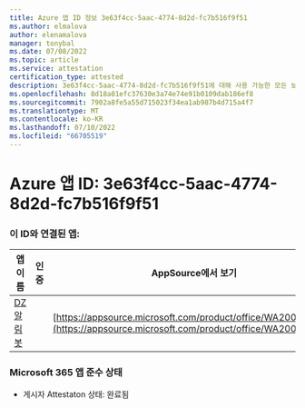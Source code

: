 ```yaml
---
title: Azure 앱 ID 정보 3e63f4cc-5aac-4774-8d2d-fc7b516f9f51
ms.author: elmalova
author: elenamalova
manager: tonybal
ms.date: 07/08/2022
ms.topic: article
ms.service: attestation
certification_type: attested
description: 3e63f4cc-5aac-4774-8d2d-fc7b516f9f51에 대해 사용 가능한 모든 보안 및 규정 준수 정보입니다.
ms.openlocfilehash: 8d18a01efc37630e3a74e74e91b0109dab186ef8
ms.sourcegitcommit: 7902a8fe5a55d715023f34ea1ab987b4d715a4f7
ms.translationtype: MT
ms.contentlocale: ko-KR
ms.lasthandoff: 07/10/2022
ms.locfileid: "66705519"
---
```

# <a name="azure-app-id-3e63f4cc-5aac-4774-8d2d-fc7b516f9f51"></a>Azure 앱 ID: 3e63f4cc-5aac-4774-8d2d-fc7b516f9f51


### <a name="apps-associated-with-this-id"></a>이 ID와 연결된 앱:
| **앱 이름** | **인증** | **AppSource에서 보기** |
|--------------|---------------|-----------------------|
| [DZ 알림 봇](../forward/WA200003839.md) |  | [https://appsource.microsoft.com/product/office/WA200003839](https://appsource.microsoft.com/product/office/WA200003839) |

### <a name="microsoft-365-app-compliance-status"></a>Microsoft 365 앱 준수 상태
- 게시자 Attestaton 상태: 완료됨

